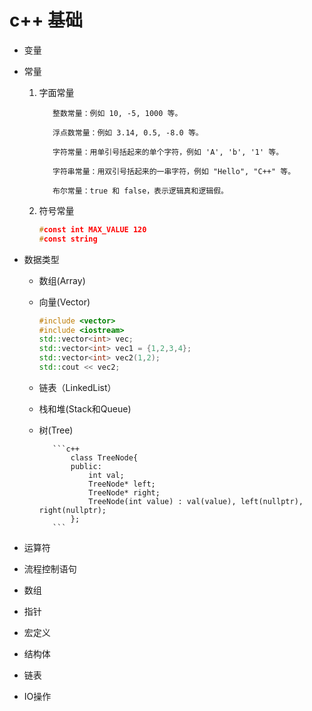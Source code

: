 # c++ 基础

- 变量



- 常量

  1. 字面常量

			整数常量：例如 10, -5, 1000 等。

			浮点数常量：例如 3.14, 0.5, -8.0 等。

			字符常量：用单引号括起来的单个字符，例如 'A', 'b', '1' 等。

			字符串常量：用双引号括起来的一串字符，例如 "Hello", "C++" 等。

			布尔常量：true 和 false，表示逻辑真和逻辑假。


  2. 符号常量

		```c++
		#const int MAX_VALUE 120
		#const string 
		```

- 数据类型
  -  数组(Array)



  -  向量(Vector)
		```c++
		#include <vector>
		#include <iostream>
		std::vector<int> vec;
		std::vector<int> vec1 = {1,2,3,4};
		std::vector<int> vec2(1,2);
		std::cout << vec2;
		```

  -  链表（LinkedList）


  -  栈和堆(Stack和Queue)
  -  树(Tree)

			```c++
				class TreeNode{
				public:
					int val;
					TreeNode* left;
					TreeNode* right;
					TreeNode(int value) : val(value), left(nullptr), right(nullptr);
				};
			```

- 运算符


- 流程控制语句

- 数组
 

- 指针
 

- 宏定义
 

- 结构体
 

- 链表
 

- IO操作
